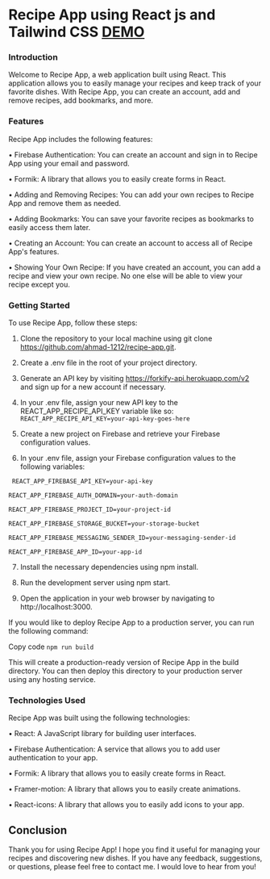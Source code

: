 # Recipe App using React js and Tailwind CSS [DEMO](https://recipe-app-38737.web.app/)

### Introduction

Welcome to Recipe App, a web application built using React. This application allows you to easily manage your recipes and keep track of your favorite dishes. With Recipe App, you can create an account, add and remove recipes, add bookmarks, and more.

### Features

Recipe App includes the following features:

&bull; Firebase Authentication: You can create an account and sign in to Recipe App using your email and password.<br>

&bull; Formik: A library that allows you to easily create forms in React.<br>

&bull; Adding and Removing Recipes: You can add your own recipes to Recipe App and remove them as needed.<br>

&bull; Adding Bookmarks: You can save your favorite recipes as bookmarks to easily access them later.<br>

&bull; Creating an Account: You can create an account to access all of Recipe App's features.<br>

&bull; Showing Your Own Recipe: If you have created an account, you can add a recipe and view your own recipe. No one else will be able to view your recipe except you.<br>

### Getting Started

To use Recipe App, follow these steps:

1. Clone the repository to your local machine using git clone https://github.com/ahmad-1212/recipe-app.git.

2. Create a .env file in the root of your project directory.

3. Generate an API key by visiting https://forkify-api.herokuapp.com/v2 and sign up for a new account if necessary.

4. In your .env file, assign your new API key to the REACT_APP_RECIPE_API_KEY variable like so:<br>
   `REACT_APP_RECIPE_API_KEY=your-api-key-goes-here` <br>
5. Create a new project on Firebase and retrieve your Firebase configuration values.

6. In your .env file, assign your Firebase configuration values to the following variables:

` REACT_APP_FIREBASE_API_KEY=your-api-key`<br>

`REACT_APP_FIREBASE_AUTH_DOMAIN=your-auth-domain`<br>

`REACT_APP_FIREBASE_PROJECT_ID=your-project-id`<br>

`REACT_APP_FIREBASE_STORAGE_BUCKET=your-storage-bucket`<br>

`REACT_APP_FIREBASE_MESSAGING_SENDER_ID=your-messaging-sender-id`<br>

`REACT_APP_FIREBASE_APP_ID=your-app-id`<br>

7. Install the necessary dependencies using npm install.

8. Run the development server using npm start.

9. Open the application in your web browser by navigating to http://localhost:3000.

If you would like to deploy Recipe App to a production server, you can run the following command:

Copy code
`npm run build`

This will create a production-ready version of Recipe App in the build directory. You can then deploy this directory to your production server using any hosting service.

### Technologies Used

Recipe App was built using the following technologies:

&bull; React: A JavaScript library for building user interfaces.<br>

&bull; Firebase Authentication: A service that allows you to add user authentication to your app.<br>

&bull; Formik: A library that allows you to easily create forms in React.<br>

&bull; Framer-motion: A library that allows you to easily create animations.<br>

&bull; React-icons: A library that allows you to easily add icons to your app.<br>

## Conclusion

Thank you for using Recipe App! I hope you find it useful for managing your recipes and discovering new dishes. If you have any feedback, suggestions, or questions, please feel free to contact me. I would love to hear from you!
